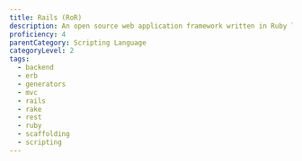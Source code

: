 ```yaml
---
title: Rails (RoR)
description: An open source web application framework written in Ruby language, and also known as Ruby on Rails.
proficiency: 4
parentCategory: Scripting Language
categoryLevel: 2
tags:
  - backend
  - erb
  - generators
  - mvc
  - rails
  - rake
  - rest
  - ruby
  - scaffolding
  - scripting
---
```

